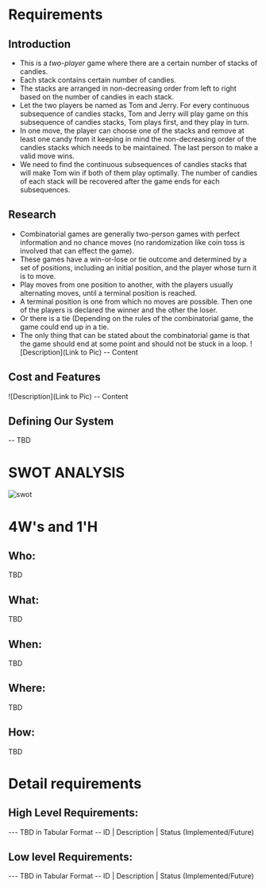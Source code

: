 
# Requirements
## Introduction
* This is a *two-player* game where there are a certain number of stacks of candies. 
* Each stack contains certain number of candies. 
* The stacks are arranged in non-decreasing order from left to right based on the number of candies in each stack. 
* Let the two players be named as Tom and Jerry. For every continuous subsequence of candies stacks, Tom and Jerry will play game on this subsequence of candies stacks, Tom plays first, and they play in turn. 
* In one move, the player can choose one of the stacks and remove at least one candy from it keeping in mind the non-decreasing order of the candies stacks which needs to be maintained. The last person to make a valid move wins.
* We need to find the continuous subsequences of candies stacks that will make Tom win if both of them play optimally. The number of candies of each stack will be recovered after the game ends for each subsequences.

## Research
* Combinatorial games are generally two-person games with perfect information and no chance moves (no randomization like coin toss is involved that can effect the game). 
* These games have a win-or-lose or tie outcome and determined by a set of positions, including an initial position, and the player whose turn it is to move. 
* Play moves from one position to another, with the players usually alternating moves, until a terminal position is reached. 
* A terminal position is one from which no moves are possible. Then one of the players is declared the winner and the other the loser. 
* Or there is a tie (Depending on the rules of the combinatorial game, the game could end up in a tie. 
* The only thing that can be stated about the combinatorial game is that the game should end at some point and should not be stuck in a loop. 
![Description](Link to Pic) -- Content

## Cost and Features
![Description](Link to Pic) -- Content

## Defining Our System
-- TBD
# SWOT ANALYSIS
![swot](https://user-images.githubusercontent.com/80656121/114064517-5c4e3b00-98b7-11eb-95cd-4feb7a541d2b.PNG)

# 4W's and 1'H
## Who:
TBD

## What:
TBD

## When:
TBD

## Where:
TBD

## How:
TBD

# Detail requirements
## High Level Requirements:
--- TBD in Tabular Format -- ID | Description | Status (Implemented/Future)

## Low level Requirements:
--- TBD in Tabular Format -- ID | Description | Status (Implemented/Future)
